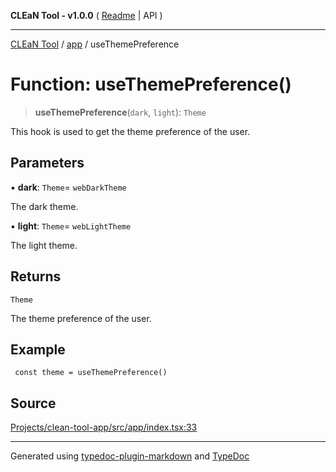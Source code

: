 **CLEaN Tool - v1.0.0** ( [Readme](../../README.md) \| API )

***

[CLEaN Tool](../../modules.md) / [app](../README.md) / useThemePreference

# Function: useThemePreference()

> **useThemePreference**(`dark`, `light`): `Theme`

This hook is used to get the theme preference of the user.

## Parameters

▪ **dark**: `Theme`= `webDarkTheme`

The dark theme.

▪ **light**: `Theme`= `webLightTheme`

The light theme.

## Returns

`Theme`

The theme preference of the user.

## Example

```tsx
 const theme = useThemePreference()
```

## Source

[Projects/clean-tool-app/src/app/index.tsx:33](https://github.com/yuckyh/clean-tool-app/)

***

Generated using [typedoc-plugin-markdown](https://www.npmjs.com/package/typedoc-plugin-markdown) and [TypeDoc](https://typedoc.org/)
